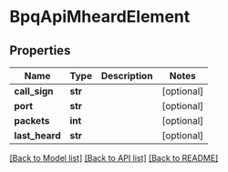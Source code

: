 # BpqApiMheardElement

## Properties
Name | Type | Description | Notes
------------ | ------------- | ------------- | -------------
**call_sign** | **str** |  | [optional] 
**port** | **str** |  | [optional] 
**packets** | **int** |  | [optional] 
**last_heard** | **str** |  | [optional] 

[[Back to Model list]](../README.md#documentation-for-models) [[Back to API list]](../README.md#documentation-for-api-endpoints) [[Back to README]](../README.md)

